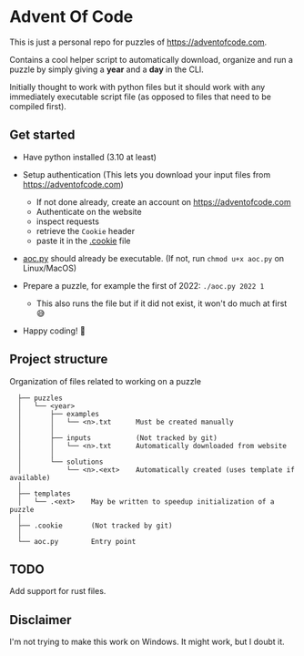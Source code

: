 # Advent Of Code

This is just a personal repo for puzzles of https://adventofcode.com.

Contains a cool helper script to automatically download, organize and run a
puzzle by simply giving a **year** and a **day** in the CLI.

Initially thought to work with python files but it should work with any immediately
executable script file (as opposed to files that need to be compiled first).

## Get started

- Have python installed (3.10 at least)

- Setup authentication
  (This lets you download your input files from https://adventofcode.com)

  - If not done already, create an account on https://adventofcode.com
  - Authenticate on the website
  - inspect requests
  - retrieve the `Cookie` header
  - paste it in the [.cookie](./.cookie) file

- [aoc.py](./aoc.py) should already be executable.
  (If not, run `chmod u+x aoc.py` on Linux/MacOS)

- Prepare a puzzle, for example the first of 2022: `./aoc.py 2022 1`

  - This also runs the file but if it did not exist, it won't do much at first 😅

- Happy coding! 🎉

## Project structure

Organization of files related to working on a puzzle

```
  ├── puzzles
  │   └── <year>
  │       ├── examples
  │       │   └── <n>.txt      Must be created manually
  │       │
  │       ├── inputs           (Not tracked by git)
  │       │   └── <n>.txt      Automatically downloaded from website
  │       │
  │       └── solutions
  │           └── <n>.<ext>    Automatically created (uses template if available)
  │
  ├── templates
  │   └── .<ext>    May be written to speedup initialization of a puzzle
  │
  ├── .cookie       (Not tracked by git)
  │
  └── aoc.py        Entry point
```

## TODO

Add support for rust files.

## Disclaimer

I'm not trying to make this work on Windows. It might work, but I doubt it.
